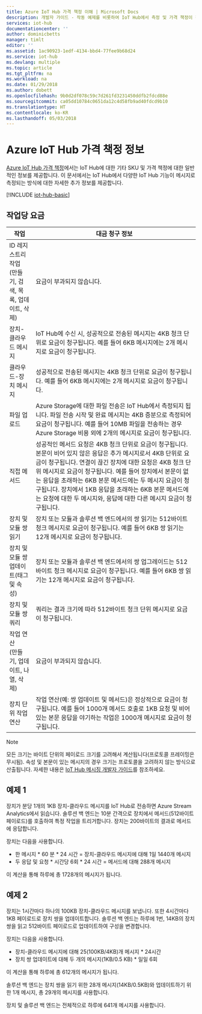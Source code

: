 ```yaml
---
title: Azure IoT Hub 가격 책정 이해 | Microsoft Docs
description: 개발자 가이드 - 작동 예제를 비롯하여 IoT Hub에서 측정 및 가격 책정이 진행되는 방식에 대한 정보를 제공합니다.
services: iot-hub
documentationcenter: ''
author: dominicbetts
manager: timlt
editor: ''
ms.assetid: 1ac90923-1edf-4134-bbd4-77fee9b68d24
ms.service: iot-hub
ms.devlang: multiple
ms.topic: article
ms.tgt_pltfrm: na
ms.workload: na
ms.date: 01/29/2018
ms.author: dobett
ms.openlocfilehash: 9b0d2df078c59c7d261fd3231450ddfb2fdcd88e
ms.sourcegitcommit: ca05dd10784c0651da12c4d58fb9ad40fdcd9b10
ms.translationtype: HT
ms.contentlocale: ko-KR
ms.lasthandoff: 05/03/2018
---
```

# <a name="azure-iot-hub-pricing-information"></a>Azure IoT Hub 가격 책정 정보

[Azure IoT Hub 가격 책정][lnk-pricing]에서는 IoT Hub에 대한 기타 SKU 및 가격 책정에 대한 일반적인 정보를 제공합니다. 이 문서에서는 IoT Hub에서 다양한 IoT Hub 기능이 메시지로 측정되는 방식에 대한 자세한 추가 정보를 제공합니다.

[!INCLUDE [iot-hub-basic](../../includes/iot-hub-basic-partial.md)]

## <a name="charges-per-operation"></a>작업당 요금

| 작업 | 대금 청구 정보 | 
| --------- | ------------------- |
| ID 레지스트리 작업 <br/> (만들기, 검색, 목록, 업데이트, 삭제) | 요금이 부과되지 않습니다. |
| 장치-클라우드 메시지 | IoT Hub에 수신 시, 성공적으로 전송된 메시지는 4KB 청크 단위로 요금이 청구됩니다.  예를 들어 6KB 메시지에는 2개 메시지로 요금이 청구됩니다. |
| 클라우드-장치 메시지 | 성공적으로 전송된 메시지는 4KB 청크 단위로 요금이 청구됩니다. 예를 들어 6KB 메시지에는 2개 메시지로 요금이 청구됩니다. |
| 파일 업로드 | Azure Storage에 대한 파일 전송은 IoT Hub에서 측정되지 됩니다. 파일 전송 시작 및 완료 메시지는 4KB 증분으로 측정되어 요금이 청구됩니다. 예를 들어 10MB 파일을 전송하는 경우 Azure Storage 비용 외에 2개의 메시지로 요금이 청구됩니다. |
| 직접 메서드 | 성공적인 메서드 요청은 4KB 청크 단위로 요금이 청구됩니다. 본문이 비어 있지 않은 응답은 추가 메시지로서 4KB 단위로 요금이 청구됩니다. 연결이 끊긴 장치에 대한 요청은 4KB 청크 단위 메시지로 요금이 청구됩니다. 예를 들어 장치에서 본문이 없는 응답을 초래하는 6KB 본문 메서드에는 두 메시지 요금이 청구됩니다. 장치에서 1KB 응답을 초래하는 6KB 본문 메서드에는 요청에 대한 두 메시지와, 응답에 대한 다른 메시지 요금이 청구됩니다. |
| 장치 및 모듈 쌍 읽기 | 장치 또는 모듈과 솔루션 백 엔드에서의 쌍 읽기는 512바이트 청크 메시지로 요금이 청구됩니다. 예를 들어 6KB 쌍 읽기는 12개 메시지로 요금이 청구됩니다. |
| 장치 및 모듈 쌍 업데이트(태그 및 속성) | 장치 또는 모듈과 솔루션 백 엔드에서의 쌍 업그레이드는 512바이트 청크 메시지로 요금이 청구됩니다. 예를 들어 6KB 쌍 읽기는 12개 메시지로 요금이 청구됩니다. |
| 장치 및 모듈 쌍 쿼리 | 쿼리는 결과 크기에 따라 512바이트 청크 단위 메시지로 요금이 청구됩니다. |
| 작업 연산 <br/> (만들기, 업데이트, 나열, 삭제) | 요금이 부과되지 않습니다. |
| 장치 단위 작업 연산 | 작업 연산(예: 쌍 업데이트 및 메서드)은 정상적으로 요금이 청구됩니다. 예를 들어 1000개 메서드 호출로 1KB 요청 및 비어 있는 본문 응답을 야기하는 작업은 1000개 메시지로 요금이 청구됩니다. |

> [!NOTE]
> 모든 크기는 바이트 단위의 페이로드 크기를 고려해서 계산됩니다(프로토콜 프레이밍은 무시됨). 속성 및 본문이 있는 메시지의 경우 크기는 프로토콜을 고려하지 않는 방식으로 산출됩니다. 자세한 내용은 [IoT Hub 메시징 개발자 가이드][lnk-message-size]를 참조하세요.

## <a name="example-1"></a>예제 1

장치가 분당 1개의 1KB 장치-클라우드 메시지를 IoT Hub로 전송하면 Azure Stream Analytics에서 읽습니다. 솔루션 백 엔드는 10분 간격으로 장치에서 메서드(512바이트 페이로드)를 호출하여 특정 작업을 트리거합니다. 장치는 200바이트의 결과로 메서드에 응답합니다.

장치는 다음을 사용합니다.

* 한 메시지 * 60 분 * 24 시간 = 장치-클라우드 메시지에 대해 1일 1440개 메시지 
* 두 응답 및 요청 * 시간당 6회 * 24 시간 = 메서드에 대해 288개 메시지

이 계산을 통해 하루에 총 1728개의 메시지가 됩니다. 

## <a name="example-2"></a>예제 2

장치는 1시간마다 하나의 100KB 장치-클라우드 메시지를 보냅니다. 또한 4시간마다 1KB 페이로드로 장치 쌍을 업데이트합니다. 솔루션 백 엔드는 하루에 1번, 14KB의 장치 쌍을 읽고 512바이트 페이로드로 업데이트하여 구성을 변경합니다.

장치는 다음을 사용합니다.

* 장치-클라우드 메시지에 대해 25(100KB/4KB)개 메시지 * 24시간
* 장치 쌍 업데이트에 대해 두 개의 메시지(1KB/0.5 KB) * 일일 6회

이 계산을 통해 하루에 총 612개의 메시지가 됩니다. 

솔루션 백 엔드는 장치 쌍을 읽기 위한 28개 메시지(14KB/0.5KB)와 업데이트하기 위한 1개 메시지, 총 29개의 메시지를 사용합니다.

장치 및 솔루션 백 엔드는 전체적으로 하루에 641개 메시지를 사용합니다.


[lnk-pricing]: https://azure.microsoft.com/pricing/details/iot-hub
[lnk-message-size]: iot-hub-devguide-messages-construct.md
